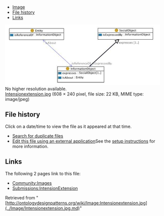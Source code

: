 * [Image](../Image/Intensionextension.jpg.md#file)
* [File history](../Image/Intensionextension.jpg.md#filehistory)
* [Links](../Image/Intensionextension.jpg.md#filelinks)

[![Image:Intensionextension.jpg](../images/0/01/Intensionextension.jpg)](../images/0/01/Intensionextension.jpg)  
No higher resolution available.  
[Intensionextension.jpg](../images/0/01/Intensionextension.jpg)‎ (608 × 240 pixel, file size: 22 KB, MIME type: image/jpeg)

## File history

Click on a date/time to view the file as it appeared at that time.



  
* [Search for duplicate files](http://ontologydesignpatterns.org/wiki/Special:FileDuplicateSearch/Intensionextension.jpg "Special:FileDuplicateSearch/Intensionextension.jpg")
* [Edit this file using an external application](http://ontologydesignpatterns.org/wiki/index.php?title=Image:Intensionextension.jpg&action=edit&externaledit=true&mode=file "Image:Intensionextension.jpg")See the [setup instructions](http://www.mediawiki.org/wiki/Manual:External_editors "http://www.mediawiki.org/wiki/Manual:External_editors") for more information.

## Links



The following 2 pages link to this file:


* [Community:Images](../Community/Images.md "Community:Images")
* [Submissions:IntensionExtension](../Submissions/IntensionExtension.md "Submissions:IntensionExtension")


Retrieved from "[http://ontologydesignpatterns.org/wiki/Image:Intensionextension.jpg](../Image/Intensionextension.jpg.md)"